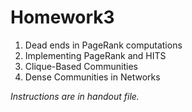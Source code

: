 # Homework3

1. Dead ends in PageRank computations
2. Implementing PageRank and HITS
3. Clique-Based Communities
4. Dense Communities in Networks

*Instructions are in handout file.*